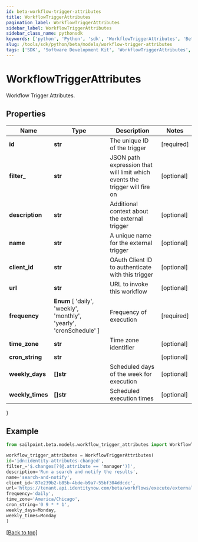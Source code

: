 ```yaml
---
id: beta-workflow-trigger-attributes
title: WorkflowTriggerAttributes
pagination_label: WorkflowTriggerAttributes
sidebar_label: WorkflowTriggerAttributes
sidebar_class_name: pythonsdk
keywords: ['python', 'Python', 'sdk', 'WorkflowTriggerAttributes', 'BetaWorkflowTriggerAttributes'] 
slug: /tools/sdk/python/beta/models/workflow-trigger-attributes
tags: ['SDK', 'Software Development Kit', 'WorkflowTriggerAttributes', 'BetaWorkflowTriggerAttributes']
---
```


# WorkflowTriggerAttributes

Workflow Trigger Attributes.

## Properties

Name | Type | Description | Notes
------------ | ------------- | ------------- | -------------
**id** | **str** | The unique ID of the trigger | [required]
**filter_** | **str** | JSON path expression that will limit which events the trigger will fire on | [optional] 
**description** | **str** | Additional context about the external trigger | [optional] 
**name** | **str** | A unique name for the external trigger | [optional] 
**client_id** | **str** | OAuth Client ID to authenticate with this trigger | [optional] 
**url** | **str** | URL to invoke this workflow | [optional] 
**frequency** |  **Enum** [  'daily',    'weekly',    'monthly',    'yearly',    'cronSchedule' ] | Frequency of execution | [required]
**time_zone** | **str** | Time zone identifier | [optional] 
**cron_string** | **str** |  | [optional] 
**weekly_days** | **[]str** | Scheduled days of the week for execution | [optional] 
**weekly_times** | **[]str** | Scheduled execution times | [optional] 
}

## Example

```python
from sailpoint.beta.models.workflow_trigger_attributes import WorkflowTriggerAttributes

workflow_trigger_attributes = WorkflowTriggerAttributes(
id='idn:identity-attributes-changed',
filter_='$.changes[?(@.attribute == 'manager')]',
description='Run a search and notify the results',
name='search-and-notify',
client_id='87e239b2-b85b-4bde-b9a7-55bf304ddcdc',
url='https://tenant.api.identitynow.com/beta/workflows/execute/external/c79e0079-562c-4df5-aa73-60a9e25c916d',
frequency='daily',
time_zone='America/Chicago',
cron_string='0 9 * * 1',
weekly_days=Monday,
weekly_times=Monday
)

```
[[Back to top]](#) 

